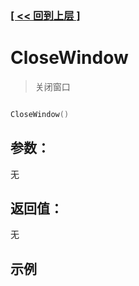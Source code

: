 ### [[ << 回到上层 ]](index.md)

# CloseWindow

> 关闭窗口

```lua

CloseWindow()

```

## 参数：

无

## 返回值：

无

## 示例

```lua

```